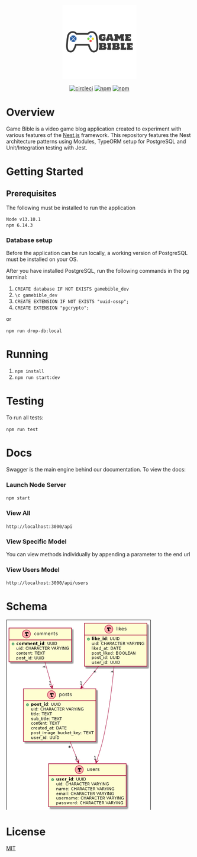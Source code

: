 
<p align="center"><img width="200" src="gamebible_logo.png"></p>

<p align="center">
<a href="https://img.shields.io/circleci/build/github/rostgoat/ea-blog-api/master" target="_blank"><img src="https://img.shields.io/circleci/build/github/rostgoat/ea-blog-api/master" alt="circleci"/></a>
<a href="https://img.shields.io/npm/v/npm" target="_blank"><img src="https://img.shields.io/npm/v/npm" alt="npm"/></a>
<a href="https://img.shields.io/badge/license-MIT-blue.svg" target="_blank"><img src="https://img.shields.io/badge/license-MIT-blue.svg" alt="npm"/></a>
</p>



# Overview

Game Bible is a video game blog application created to experiment with various features of the <a href="https://nestjs.com">Nest.js</a> framework. This repository features the Nest architecture patterns using Modules, TypeORM setup for PostgreSQL and Unit/Integration testing with Jest.

# Getting Started



## Prerequisites

The following must be installed to run the application

```
Node v13.10.1
npm 6.14.3
```

### Database setup

Before the application can be run locally, a working version of PostgreSQL must be installed on your OS.

After you have installed PostgreSQL, run the following commands in the pg terminal:

1. `CREATE database IF NOT EXISTS gamebible_dev`
2. `\c gamebible_dev`
3. `CREATE EXTENSION IF NOT EXISTS "uuid-ossp";`
4. `CREATE EXTENSION "pgcrypto";`

or

`npm run drop-db:local`

# Running 

1. `npm install`
2. `npm run start:dev`

# Testing

To run all tests:

`npm run test`

# Docs

Swagger is the main engine behind our documentation. To view the docs:

### Launch Node Server

 `npm start`

### View All

`http://localhost:3000/api`

### View Specific Model

You can view methods individually by appending a parameter to the end url

### View Users Model

`http://localhost:3000/api/users`

# Schema

![Alt](schema.png)

# License

[MIT](LICENSE)